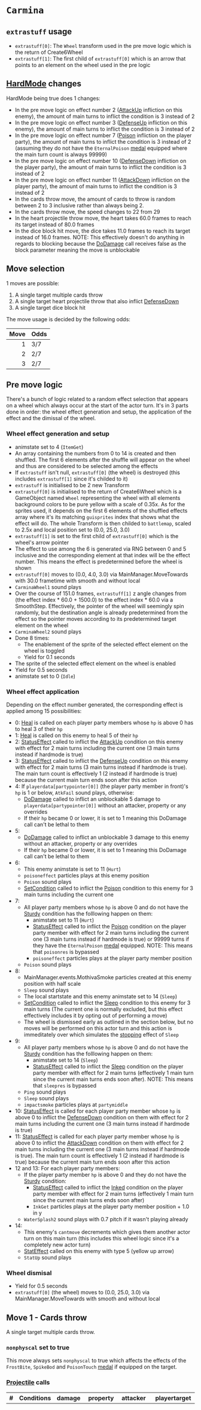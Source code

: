 # `Carmina`

## `extrastuff` usage

- `extrastuff[0]`: The `Wheel` transform used in the pre move logic which is the return of Create6Wheel
- `extrastuff[1]`: The first child of `extrastuff[0]` which is an arrow that points to an element on the wheel used in the pre logic

## [HardMode](../../Damage%20pipeline/HardMode.md) changes
HardMode being true does 1 changes:

- In the pre move logic on effect number 2 ([AttackUp](../../Actors%20states/BattleCondition/AttackUp.md) infliction on this enemy), the amount of main turns to inflict the condition is 3 instead of 2
- In the pre move logic on effect number 3 ([DefenseUp](../../Actors%20states/BattleCondition/DefenseUp.md) infliction on this enemy), the amount of main turns to inflict the condition is 3 instead of 2
- In the pre move logic on effect number 7 ([Poison](../../Actors%20states/BattleCondition/Poison.md) infliction on the player party), the amount of main turns to inflict the condition is 3 instead of 2 (assuming they do not have the `EternalPoison` [medal](../../../Enums%20and%20IDs/Medal.md) equipped where the main turn count is always 99999)
- In the pre move logic on effect number 10 ([DefenseDown](../../Actors%20states/BattleCondition/DefenseDown.md) infliction on the player party), the amount of main turns to inflict the condition is 3 instead of 2
- In the pre move logic on effect number 11 ([AttackDown](../../Actors%20states/BattleCondition/AttackDown.md) infliction on the player party), the amount of main turns to inflict the condition is 3 instead of 2
- In the cards throw move, the amount of cards to throw is random between 2 to 3 inclusive rather than always being 2.
- In the cards throw move, the speed changes to 22 from 29
- In the heart projectile throw move, the heart takes 60.0 frames to reach its target instead of 80.0 frames
- In the dice block hit move, the dice takes 11.0 frames to reach its target instead of 16.0 frames. NOTE: This effectively doesn't do anything in regards to blocking because the [DoDamage](../../Damage%20pipeline/DoDamage.md) call receives false as the block parameter meaning the move is unblockable

## Move selection
1 moves are possible:

1. A single target multiple cards throw
2. A single target heart projectile throw that also inflict [DefenseDown](../../Actors%20states/BattleCondition/DefenseDown.md)
3. A single target dice block hit

The move usage is decided by the following odds:

|Move|Odds|
|---:|----|
|1|3/7|
|2|2/7|
|3|2/7|

## Pre move logic
There's a bunch of logic related to a random effect selection that appears on a wheel which always occur at the start of the actor turn. It's in 3 parts done in order: the wheel effect generation and setup, the application of the effect and the dimissal of the wheel.

### Wheel effect generation and setup

- animstate set to 4 (`ItemGet`)
- An array containing the numbers from 0 to 14 is created and then shuffled. The first 6 elements after the shuffle will appear on the wheel and thus are considered to be selected among the effects
- If `extrastuff` isn't null, `extrastuff[0]` (the wheel) is destroyed (this includes `extrastuff[1]` since it's childed to it)
- `extrastuff` is initialised to be 2 new Transform
- `extrastuff[0]` is initialised to the return of Create6Wheel which is a GameObject named `Wheel` representing the wheel with all elements background colors to be pure yellow with a scale of 0.35x. As for the sprites used, it depends on the first 6 elements of the shuffled effects array where it's its matching `guisprites` index that shows what the effect will do. The whole Transform is then childed to `battlemap`, scaled to 2.5x and local position set to (0.0, 25.0, 3.0)
- `extrastuff[1]` is set to the first child of `extrastuff[0]` which is the wheel's arrow pointer
- The effect to use among the 6 is generated via RNG between 0 and 5 inclusive and the corresponding element at that index will be the effect number. This means the effect is predetermined before the wheel is shown
- `extrastuff[0]` moves to (0.0, 4.0, 3.0) via MainManager.MoveTowards with 30.0 frametime with smooth and without local
- `CarminaWheel1` sound plays
- Over the course of 151.0 frames, `extrastuff[1]` z angle changes from (the effect index * 60.0 + 1500.0) to the effect index * 60.0 via a SmoothStep. Effectively, the pointer of the wheel will seemingly spin randomly, but the destination angle is already predetermined from the effect so the pointer moves according to its predetermined target element on the wheel
- `CarminaWheel2` sound plays
- Done 8 times:
    - The enablement of the sprite of the selected effect element on the wheel is toggled
    - Yield for 0.1 seconds
- The sprite of the selected effect element on the wheel is enabled
- Yield for 0.5 seconds
- animstate set to 0 (`Idle`)

### Wheel effect application
Depending on the effect number generated, the corresponding effect is applied among 15 possibilities:

- 0: [Heal](../../Actors%20states/Heal.md) is called on each player party members whose `hp` is above 0 has to heal 3 of their `hp`
- 1: [Heal](../../Actors%20states/Heal.md) is called on this enemy to heal 5 of their `hp`
- 2: [StatusEffect](../../Actors%20states/Conditions%20methods/StatusEffect.md) called to inflict the [AttackUp](../../Actors%20states/BattleCondition/AttackUp.md) condition on this enemy with effect for 2 main turns including the current one (3 main turns instead if hardmode is true)
- 3: [StatusEffect](../../Actors%20states/Conditions%20methods/StatusEffect.md) called to inflict the [DefenseUp](../../Actors%20states/BattleCondition/DefenseUp.md) condition on this enemy with effect for 2 main turns (3 main turns instead if hardmode is true). The main turn count is effectively 1 (2 instead if hardmode is true) because the current main turn ends soon after this action
- 4: If `playerdata[partypointer[0]]` (the player party member in front)'s `hp` is 1 or below, `AtkFail` sound plays, otherwise:
    - [DoDamage](../../Damage%20pipeline/DoDamage.md) called to inflict an unblockable 5 damage to `playerdata[partypointer[0]]` without an attacker, property or any overrides
    - If their `hp` became 0 or lower, it is set to 1 meaning this DoDamage call can't be lethal to them
- 5:
    - [DoDamage](../../Damage%20pipeline/DoDamage.md) called to inflict an unblockable 3 damage to this enemy without an attacker, property or any overrides
    - If their `hp` became 0 or lower, it is set to 1 meaning this DoDamage call can't be lethal to them
- 6:
    - This enemy animstate is set to 11 (`Hurt`)
    - `poisoneffect` particles plays at this enemy position
    - `Poison` sound plays
    - [SetCondition](../../Actors%20states/Conditions%20methods/SetCondition.md) called to inflict the [Poison](../../Actors%20states/BattleCondition/Poison.md) condition to this enemy for 3 main turns including the current one
- 7: 
    - All player party members whose `hp` is above 0 and do not have the [Sturdy](../../Actors%20states/BattleCondition/Sturdy.md) condition has the folllowing happen on them:
        - animstate set to 11 (`Hurt`)
        - [StatusEffect](../../Actors%20states/Conditions%20methods/StatusEffect.md) called to inflict the [Poison](../../Actors%20states/BattleCondition/Poison.md) condition on the player party member with effect for 2 main turns including the current one (3 main turns instead if hardmode is true) or 99999 turns if they have the `EternalPoison` [medal](../../../Enums%20and%20IDs/Medal.md) equipped. NOTE: This means that `poisonres` is bypassed
        - `poisoneffect` particles plays at the player party member position
    - `Poison` sound plays
- 8:
    - MainManager.events.MothivaSmoke particles created at this enemy position with half scale
    - `Sleep` sound plays
    - The local startstate and this enemy animstate set to 14 (`Sleep`)
    - [SetCondition](../../Actors%20states/Conditions%20methods/SetCondition.md) called to inflict the [Sleep](../../Actors%20states/BattleCondition/Sleep.md) condition to this enemy for 3 main turns (The current one is normally excluded, but this effect effectively includes it by opting out of performing a move)
    - The wheel is dismissed early as outlined in the section below, but no moves will be performed on this actor turn and this action is immeditately over which simulates the [stopping](../../Actors%20states/IsStopped.md) effect of `Sleep`
- 9: 
    - All player party members whose `hp` is above 0 and do not have the [Sturdy](../../Actors%20states/BattleCondition/Sturdy.md) condition has the folllowing happen on them:
        - animstate set to 14 (`Sleep`)
        - [StatusEffect](../../Actors%20states/Conditions%20methods/StatusEffect.md) called to inflict the [Sleep](../../Actors%20states/BattleCondition/Sleep.md) condition on the player party member with effect for 2 main turns (effectively 1 main turn since the current main turns ends soon after). NOTE: This means that `sleepres` is bypassed
    - `Ping` sound plays
    - `Sleep` sound plays
    - `impactsmoke` particles plays at `partymiddle`
- 10: [StatusEffect](../../Actors%20states/Conditions%20methods/StatusEffect.md) is called for each player party member whose `hp` is above 0 to inflict the [DefenseDown](../../Actors%20states/BattleCondition/DefenseDown.md) condition on them with effect for 2 main turns including the current one (3 main turns instead if hardmode is true)
- 11: [StatusEffect](../../Actors%20states/Conditions%20methods/StatusEffect.md) is called for each player party member whose `hp` is above 0 to inflict the [AttackDown](../../Actors%20states/BattleCondition/AttackDown.md) condition on them with effect for 2 main turns including the current one (3 main turns instead if hardmode is true). The main turn count is effectively 1 (2 instead if hardmode is true) because the current main turn ends soon after this action
- 12 and 13: For each player party members:
    - If the player party member `hp` is above 0 and they do not have the [Sturdy](../../Actors%20states/BattleCondition/Sturdy.md) condition:
        - [StatusEffect](../../Actors%20states/Conditions%20methods/StatusEffect.md) called to inflict the [Inked](../../Actors%20states/BattleCondition/Inked.md) condition on the player party member with effect for 2 main turns (effectively 1 main turn since the current main turns ends soon after)
        - `InkGet` particles plays at the player party member position + 1.0 in y
    - `WaterSplash2` sound plays with 0.7 pitch if it wasn't playing already
- 14:
    - This enemy's `cantmove` decrements which gives them another actor turn on this main turn (this includes this wheel logic since it's a completely new actor turn)
    - [StatEffect](../../Visual%20rendering/StatEffect.md) called on this enemy with type 5 (yellow up arrow)
    - `StatUp` sound plays

### Wheel dismisal

- Yield for 0.5 seconds
- `extrastuff[0]` (the wheel) moves to (0.0, 25.0, 3.0) via MainManager.MoveTowards with smooth and without local

## Move 1 - Cards throw
A single target multiple cards throw.

### `nonphyscal` set to true
This move always sets `nonphyscal` to true which affects the effects of the `FrostBite`, `SpikeBod` and `PoisonTouch` [medal](../Enums%20and%20IDs/Medal.md) if equipped on the target.

### [Projectile](../../Damage%20pipeline/Projectile.md) calls

|#|Conditions|damage|property|attacker|playertarget|obj|speed|height|extraargs|destroyparticle|audioonhit|audiomoving|spin|nosound|
|-:|---------|------|--------|--------|-----------|---|-----|------|---------|--------------|----------|-----------|----|------|
|1|Always happen 2 times (random between 2 to 3 times instead if hardmode is true)|3|Random among the following:<ul><li>null</li><li>[Sleep](../../Damage%20pipeline/AttackProperty.md)</li><li>[Poison](../../Damage%20pipeline/AttackProperty.md)</li></ul>|This enemy|`playertargetID`|A new sprite object rooted with a SpriteRenderer using a `guisprite` sprite whose index depends on the property sent (90 for null which is a regular spy card, 116 for `Sleep` which is a mini boss spy card and 117 for `Poison` which is a boss spy card) positioned at this enemy + (-1.0, 1.5, -0.1) with a ShadowLite that is SetUp with 0.3 opacity and 0.5 size scaled at 0.2x and 90.0 z angle|29 (22 instead if hardmode is true)|0.0|null|null|null|null|(0.0, 0.0, -30.0)|false|

### Logic sequence

- [GetSingleTarget](../../Actors%20states/Targetting/GetRandomAvaliablePlayer.md#getsingletarget) called
- Camera moves to look at the midpoint between this enemy and `playertargetentity`
- A new SpriteRenderer is created to hold the cards projectile with the amount to throw which is 2 (random between 2 and 3 instead if hardmode is true)
- For each card to throw:
    - animstate set to 102
    - Yield for 0.25 seconds
    - Yield for 0.1 seconds
    - The property of the attack is determined and it's random among null, `Sleep` and `Poison`
    - `Toss` sound plays
    - The card element is set to a new sprite object rooted with a SpriteRenderer using a `guisprite` sprite whose index depends on the property sent (90 for null which is a regular spy card, 116 for `Sleep` which is a mini boss spy card and 117 for `Poison` which is a boss spy card) positioned at this enemy + (-1.0, 1.5, -0.1) with a ShadowLite that is SetUp with 0.3 opacity and 0.5 size scaled at 0.2x and 90.0 z angle
    - Projectile 1 call happens
    - animstate set to 103
    - Yield for 0.33 seconds
- Yield all frames until all the card elements in the array are null (meaning all Projectile calls completed)

## Move 2 - Heart projectile throw
A single target heart projectile throw that also inflict [DefenseDown](../../Actors%20states/BattleCondition/DefenseDown.md).

### `nonphyscal` set to true
This move always sets `nonphyscal` to true which affects the effects of the `FrostBite`, `SpikeBod` and `PoisonTouch` [medal](../Enums%20and%20IDs/Medal.md) if equipped on the target.

### [DoDamage](../../Damage%20pipeline/DoDamage.md) calls

|#|Conditions|attacker|target|damageammount|property|overrides|block|
|-:|---|---|---|---|---|---|---|
|1|Always happen|This enemy|The selected `playertargetID`|3|[Numb](../../Actors%20states/BattleCondition/Numb.md)|null|`commandsuccess`|

### Logic sequence

- [GetSingleTarget](../../Actors%20states/Targetting/GetRandomAvaliablePlayer.md#getsingletarget) called
- Camera moves to look near this enemy
- animstate set to 104
- Yield for 0.25 seconds
- Yield for 0.1 seconds
- `Kiss` sound plays
- `Lazer3` sound plays
- A new sprite object is created rooted using the `Sprites/Particles/plainheart` sprite positioned offscreen at 999.0 in y with a color of E57F8C (light red) with a scale of 0.65x and a ShadowLite SetUp with 0.3 opacity and 0.6 size
- Yield for 0.3 seconds
- Camera moves to look near `playertargetentity`
- Over the course of 80.0 frames (60.0 frames instead if hardmode is true), the `Sprites/Particles/plainheart` moves from this enemy position + (-1.0, 1.85, -0.1) to `playertargetentity` position + (0.0, 1.0, -0.1) via a lerp. Before each frame yield, the z angle is set to Sin(Time.time * 3.0) * 10.0
- Camera moves to look near the rooted MainCam object
- `Sprites/Particles/plainheart` gets destroyed
- DoDamage 1 call happens
- `StatDown` sound plays
- [StatEffect](../../Visual%20rendering/StatEffect.md) called on `playertargetentity` with type 3 (blue down arrow)
- [SetCondition](../../Actors%20states/Conditions%20methods/SetCondition.md) called on `playertargetentity` to inflict [DefenseDown](../../Actors%20states/BattleCondition/DefenseDown.md) for 3 main turns (2 main turns instead if `commandsuccess` is true which means the player blocked ignoring FRAMEONE). Effectively, it's 2 or 1 main turns since the current main turns ends soon after
- Yield for 0.5 seconds

## Move 3 - Dice block hit
A single target dice block hit.

### `nonphyscal` set to true
This move always sets `nonphyscal` to true which affects the effects of the `FrostBite`, `SpikeBod` and `PoisonTouch` [medal](../Enums%20and%20IDs/Medal.md) if equipped on the target.

### [DoDamage](../../Damage%20pipeline/DoDamage.md) calls

|#|Conditions|attacker|target|damageammount|property|overrides|block|
|-:|---|---|---|---|---|---|---|
|1|Always happen|null|`playerdata[playertargetID]`|Random between 1 and 6 inclusive|[NoExceptions](../../Damage%20pipeline/AttackProperty.md)|null|false|

### Logic sequence

- [GetSingleTarget](../../Actors%20states/Targetting/GetRandomAvaliablePlayer.md#getsingletarget) called
- animstate set to 105
- A random number is generated between 0 and 5 inclusive which will be the number shown of the dice block and the damageammount is obtained by adding 1 to this number
- A `Prefabs/Objects/carminadice` is created rooted positioned at `playertargetentity` position + (0.0, 3.5, 0.0) with random angles between (-360.0, -360.0, -360.0) and (360.0, 360.0, 360.0)
- Camera moves to look near `playerdata[playertargetID]`
- DeathSmoke particles plats at the `Prefabs/Objects/carminadice` position
- `CarminaDice1` sound plays
- Over the course of 101.0 frames, the angles of `Prefabs/Objects/carminadice` changes from its current angles * 5.0 to one of 6 randomly chosen hardcoded values such that the number shown to the camera matches the number generated earlier + 1 via a SmoothLerp. The scale also changes from 0.25x to 0.75x via a lerp
- `Prefabs/Objects/carminadice` moves +1.0 in y via a MainManager.MoveTowards with a frametime of 15.0 with smooth and without local
- Yield for 0.25 seconds
- The MainManager.MoveTowards call is stopped
- animstate set to 106
- `CarminaDice2` sound plays
- Over the course of 16.0 frames (11.0 instead if hardmode is true), `Prefabs/Objects/carminadice` moves to `playertargetentity` position + 0.65 in y via a lerp
- `explosionsmall` particles plays at the `Prefabs/Objects/carminadice` position
- `Prefabs/Objects/carminadice` gets destroyed
- ShakeScreen called with 0.1 ammount, 0.65 time with dontreset
- DoDamage 1 call happens
- Yield for 0.5 seconds
